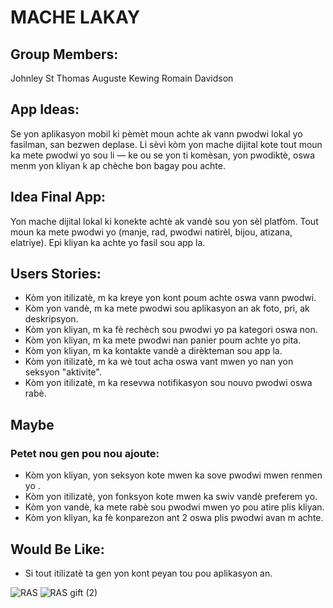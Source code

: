 # MACHE LAKAY

## Group Members:
Johnley St Thomas
Auguste Kewing
Romain Davidson

## App Ideas:
Se yon aplikasyon mobil ki pèmèt moun achte ak vann pwodwi lokal yo fasilman, san bezwen deplase. 
Li sèvi kòm yon mache dijital kote tout moun ka mete pwodwi yo sou li — ke ou se yon ti komèsan,
yon pwodiktè, oswa menm yon kliyan k ap chèche bon bagay pou achte.

## Idea Final App:
Yon mache dijital lokal ki konekte achtè ak vandè sou yon sèl platfòm.
Tout moun ka mete pwodwi yo (manje, rad, pwodwi natirèl, bijou, atizana, elatriye).
Epi kliyan ka achte yo fasil sou app la.

## Users Stories:
- Kòm yon itilizatè, m ka kreye yon kont poum achte oswa vann pwodwi.
- Kòm yon vandè, m ka mete pwodwi sou aplikasyon an ak foto, pri, ak deskripsyon.
- Kòm yon kliyan, m ka fè rechèch sou pwodwi yo pa kategori oswa non.
- Kòm yon kliyan, m ka mete pwodwi nan panier poum achte yo pita.
- Kòm yon kliyan, m ka kontakte vandè a dirèkteman sou app la.
- Kòm yon itilizatè, m ka wè tout acha oswa vant mwen yo nan yon seksyon "aktivite".
- Kòm yon itilizatè, m ka resevwa notifikasyon sou nouvo pwodwi oswa rabè.

## Maybe
### Petet nou gen pou nou ajoute:
- Kòm yon kliyan, yon seksyon kote mwen ka sove pwodwi mwen renmen yo .
- Kòm yon itilizatè, yon fonksyon kote mwen ka swiv vandè preferem yo.
- Kòm yon vandè, ka mete rabè sou pwodwi mwen yo pou atire plis kliyan.
- Kòm yon kliyan, ka fè konparezon ant 2 oswa plis pwodwi avan m achte.

## Would Be Like:
- Si tout itilizatè ta gen yon kont peyan tou pou aplikasyon an.

![RAS](https://github.com/user-attachments/assets/6a21b29a-5b7d-49f6-a185-e3563c9b163d)
![RAS gift (2)](https://github.com/user-attachments/assets/fc348e50-35fa-49c5-ac54-a0e55f9dfdcf)



